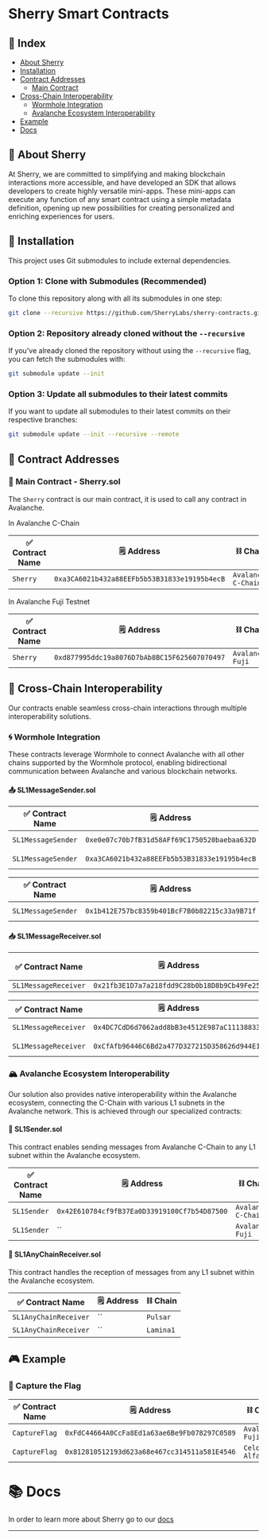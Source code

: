 <!-- Consider adding a logo or banner image here -->
<!-- ![Sherry Logo](./assets/sherry-logo.png) -->
# Sherry Smart Contracts

## 📑 Index
- [About Sherry](#-about-sherry)
- [Installation](#-installation)
- [Contract Addresses](#-contract-addresses)
  - [Main Contract](#-main-contract---sherry)
- [Cross-Chain Interoperability](#-cross-chain-interoperability)
  - [Wormhole Integration](#-wormhole-integration)
  - [Avalanche Ecosystem Interoperability](#-avalanche-ecosystem-interoperability)
- [Example](#-example)
- [Docs](#-docs)

## 🌟 About Sherry

At Sherry, we are committed to simplifying and making blockchain interactions more accessible, and have developed an SDK that allows developers to create highly versatile mini-apps. These mini-apps can execute any function of any smart contract using a simple metadata definition, opening up new possibilities for creating personalized and enriching experiences for users.

## 🔧 Installation

This project uses Git submodules to include external dependencies.

### Option 1: Clone with Submodules (Recommended)

To clone this repository along with all its submodules in one step:

```sh
git clone --recursive https://github.com/SherryLabs/sherry-contracts.git
```

### Option 2: Repository already cloned without the `--recursive`

If you've already cloned the repository without using the `--recursive` flag, you can fetch the submodules with:

```sh
git submodule update --init
```

### Option 3: Update all submodules to their latest commits

If you want to update all submodules to their latest commits on their respective branches:

```sh
git submodule update --init --recursive --remote
```

## 📜 Contract Addresses


### 📡 Main Contract - Sherry.sol

The `Sherry` contract is our main contract, it is used to call any contract in Avalanche.

In Avalanche C-Chain

| ✅ Contract Name | :spiral_notepad: Address  | :chains: Chain  |
|---------------|----------------------------------------------|--------|
| `Sherry`     | `0xa3CA6021b432a88EEFb5b53B31833e19195b4ecB`   | `Avalanche C-Chain`    |

In Avalanche Fuji Testnet

| ✅ Contract Name | :spiral_notepad: Address  | :chains: Chain  |
|---------------|----------------------------------------------|--------|
| `Sherry`     | `0xd877995ddc19a8076D7bAb8BC15F625607070497`   | `Avalanche Fuji`    |

## 🌉 Cross-Chain Interoperability

Our contracts enable seamless cross-chain interactions through multiple interoperability solutions.

<!-- Consider adding a diagram showing cross-chain interactions -->
<!-- ![Cross-Chain Architecture](./assets/cross-chain-diagram.png) -->

### 🌀 Wormhole Integration

These contracts leverage Wormhole to connect Avalanche with all other chains supported by the Wormhole protocol, enabling bidirectional communication between Avalanche and various blockchain networks.

#### 📤 SL1MessageSender.sol

| ✅ Contract Name | :spiral_notepad: Address  | :chains: Chain  |
|---------------|----------------------------------------------|--------|
| `SL1MessageSender`     | `0xe0e07c70b7fB31d58AFf69C1750520baebaa632D`   | `Avalanche C-Chain`    |
| `SL1MessageSender`     | `0xa3CA6021b432a88EEFb5b53B31833e19195b4ecB`   | `Monad Testnet`    |

| ✅ Contract Name | :spiral_notepad: Address  | :chains: Chain  |
|---------------|----------------------------------------------|--------|
| `SL1MessageSender`     | `0x1b412E757bc8359b401BcF7B0b82215c33a9B71f`   | `Avalanche Fuji`    |

#### 📥 SL1MessageReceiver.sol

| ✅ Contract Name | :spiral_notepad: Address  | :chains: Chain  |
|---------------|----------------------------------------------|--------|
| `SL1MessageReceiver`     | `0x21fb3E1D7a7a218fdd9C28b0b18D8b9Cb49Fe259`   | `Celo`    |

| ✅ Contract Name | :spiral_notepad: Address  | :chains: Chain  |
|---------------|----------------------------------------------|--------|
| `SL1MessageReceiver`     | `0x4DC7CdD6d7062add8bB3e4512E987aC111388335`   | `Celo Alfajores`    |
| `SL1MessageReceiver`     | `0xCfAfb96446C6Bd2a477D327215D358626d944E13`   | `Avalanche Fuji`    |

### 🏔️ Avalanche Ecosystem Interoperability

Our solution also provides native interoperability within the Avalanche ecosystem, connecting the C-Chain with various L1 subnets in the Avalanche network. This is achieved through our specialized contracts:

<!-- Consider adding a diagram showing Avalanche ecosystem connectivity -->
<!-- ![Avalanche Ecosystem](./assets/avalanche-ecosystem.png) -->

#### 💫 SL1Sender.sol

This contract enables sending messages from Avalanche C-Chain to any L1 subnet within the Avalanche ecosystem.

| ✅ Contract Name | :spiral_notepad: Address  | :chains: Chain  |
|---------------|----------------------------------------------|--------|
| `SL1Sender`     | `0x42E610784cf9fB37Ea0D33919100Cf7b54D87500`   | `Avalanche C-Chain`    |
| `SL1Sender`     | ``   | `Avalanche Fuji`    |

#### 🔄 SL1AnyChainReceiver.sol

This contract handles the reception of messages from any L1 subnet within the Avalanche ecosystem.

| ✅ Contract Name | :spiral_notepad: Address  | :chains: Chain  |
|---------------|----------------------------------------------|--------|
| `SL1AnyChainReceiver`     | ``   | `Pulsar`    |
| `SL1AnyChainReceiver`     | ``   | `Lamina1`    |

## 🎮 Example

### 🚩 Capture the Flag

<!-- Consider adding a screenshot or diagram of the Capture the Flag example -->
<!-- ![Capture the Flag Example](./assets/ctf-example.png) -->

| ✅ Contract Name | :spiral_notepad: Address  | :chains: Chain  |
|---------------|----------------------------------------------|--------|
| `CaptureFlag`     | `0xFdC44664A0CcFa8Ed1a63ae6Be9Fb078297C0589`   | `Avalanche Fuji`    |
| `CaptureFlag`     | `0x812810512193d623a68e467cc314511a581E4546`   | `Celo Alfajores`    |

# 📚 Docs

In order to learn more about Sherry go to our [docs](https://docs.sherry.social)

---

<div align="center">
  <!-- Consider adding social media links with icons -->
  <!-- 
  [![Twitter](https://img.shields.io/twitter/follow/SherryProtocol?style=social)](https://twitter.com/SherryProtocol)
  [![Discord](https://img.shields.io/discord/YOUR_DISCORD_ID)](https://discord.gg/sherry)
  [![GitHub](https://img.shields.io/github/stars/sherry-protocol/sherry-contracts?style=social)](https://github.com/sherry-protocol/sherry-contracts)
  -->
</div>


